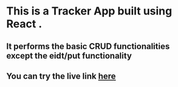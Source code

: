 # This is a Tracker App built using React .
## It performs the basic CRUD functionalities except the eidt/put functionality

## You can try the live link [here](https://thetrackerapp.netlify.app/)
